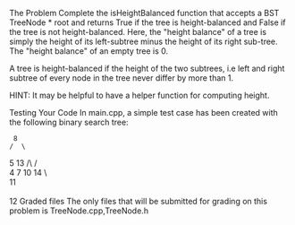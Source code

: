 The Problem
Complete the isHeightBalanced function that accepts a BST TreeNode \* root and returns True if the tree is height-balanced and False if the tree is not height-balanced. Here, the "height balance" of a tree is simply the height of its left-subtree minus the height of its right sub-tree. The "height balance" of an empty tree is 0.

A tree is height-balanced if the height of the two subtrees, i.e left and right subtree of every node in the tree never differ by more than 1.

HINT: It may be helpful to have a helper function for computing height.

Testing Your Code
In main.cpp, a simple test case has been created with the following binary search tree:

     8
    /  \

5 13
/\ / \
 4 7 10 14
\  
 11  
 \
 12
Graded files
The only files that will be submitted for grading on this problem is TreeNode.cpp,TreeNode.h
